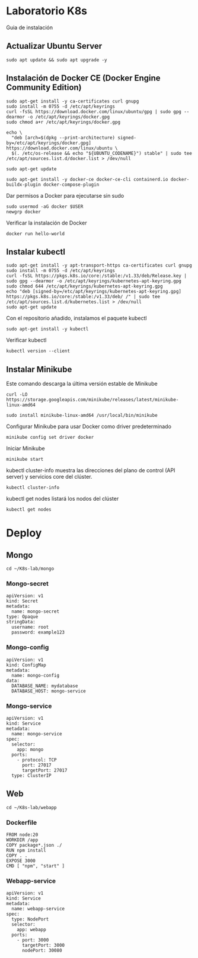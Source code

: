 # Laboratorio K8s
Guia de instalación
## Actualizar Ubuntu Server
```
sudo apt update && sudo apt upgrade -y
```
## Instalación de Docker CE (Docker Engine Community Edition) 
```
sudo apt-get install -y ca-certificates curl gnupg
sudo install -m 0755 -d /etc/apt/keyrings
curl -fsSL https://download.docker.com/linux/ubuntu/gpg | sudo gpg --dearmor -o /etc/apt/keyrings/docker.gpg
sudo chmod a+r /etc/apt/keyrings/docker.gpg
```
```
echo \
  "deb [arch=$(dpkg --print-architecture) signed-by=/etc/apt/keyrings/docker.gpg] https://download.docker.com/linux/ubuntu \
  $(. /etc/os-release && echo "${UBUNTU_CODENAME}") stable" | sudo tee /etc/apt/sources.list.d/docker.list > /dev/null
```
```
sudo apt-get update
```
```
sudo apt-get install -y docker-ce docker-ce-cli containerd.io docker-buildx-plugin docker-compose-plugin
```
Dar permisos a Docker para ejecutarse sin sudo

```
sudo usermod -aG docker $USER
newgrp docker
```

Verificar la instalación de Docker

```
docker run hello-world
```

## Instalar kubectl

```
sudo apt-get install -y apt-transport-https ca-certificates curl gnupg
sudo install -m 0755 -d /etc/apt/keyrings
curl -fsSL https://pkgs.k8s.io/core:/stable:/v1.33/deb/Release.key | sudo gpg --dearmor -o /etc/apt/keyrings/kubernetes-apt-keyring.gpg
sudo chmod 644 /etc/apt/keyrings/kubernetes-apt-keyring.gpg
echo "deb [signed-by=/etc/apt/keyrings/kubernetes-apt-keyring.gpg] https://pkgs.k8s.io/core:/stable:/v1.33/deb/ /" | sudo tee /etc/apt/sources.list.d/kubernetes.list > /dev/null
sudo apt-get update
```

Con el repositorio añadido, instalamos el paquete kubectl
```
sudo apt-get install -y kubectl
```
Verificar kubectl
```
kubectl version --client
```
## Instalar Minikube
Este comando descarga la última versión estable de Minikube
```
curl -LO https://storage.googleapis.com/minikube/releases/latest/minikube-linux-amd64
```
```
sudo install minikube-linux-amd64 /usr/local/bin/minikube
```
Configurar Minikube para usar Docker como driver predeterminado
```
minikube config set driver docker
```
Iniciar Minikube
```
minikube start
```
kubectl cluster-info muestra las direcciones del plano de control (API server) y servicios core del clúster.
```
kubectl cluster-info
```
kubectl get nodes listará los nodos del clúster
```
kubectl get nodes
```

# Deploy


## Mongo
```
cd ~/K8s-lab/mongo 
```
### Mongo-secret
```
apiVersion: v1
kind: Secret
metadata:
  name: mongo-secret
type: Opaque
stringData:
  username: root
  password: example123
```
### Mongo-config
```
apiVersion: v1
kind: ConfigMap
metadata:
  name: mongo-config
data:
  DATABASE_NAME: mydatabase
  DATABASE_HOST: mongo-service
```
### Mongo-service
```
apiVersion: v1
kind: Service
metadata:
  name: mongo-service
spec:
  selector:
    app: mongo
  ports:
    - protocol: TCP
      port: 27017
      targetPort: 27017
  type: ClusterIP
```
## Web
```
cd ~/K8s-lab/webapp 
```

### Dockerfile
```
FROM node:20
WORKDIR /app
COPY package*.json ./
RUN npm install
COPY . .
EXPOSE 3000
CMD [ "npm", "start" ]
```

### Webapp-service
```
apiVersion: v1
kind: Service
metadata:
  name: webapp-service
spec:
  type: NodePort
  selector:
    app: webapp
  ports:
    - port: 3000
      targetPort: 3000
      nodePort: 30080
```
